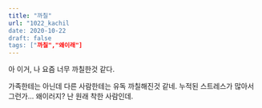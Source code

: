 ```yaml
---
title: "까칠"
url: "1022_kachil
date: 2020-10-22
draft: false
tags: ["까칠","왜이래"]
---
```

아 이거, 나 요즘 너무 까칠한것 같다.

가족한테는 아닌데 다른 사람한테는 유독 까칠해진것 같네.
누적된 스트레스가 많아서 그런가...
왜이러지? 난 원래 착한 사람인데.
